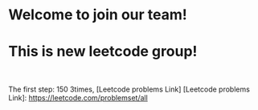 # Welcome to join our team!
# This is new leetcode group!
<br>

The first step: 150 3times, [Leetcode problems Link]
[Leetcode problems Link]: https://leetcode.com/problemset/all
